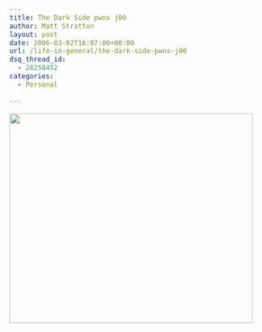 ```yaml
---
title: The Dark Side pwns j00
author: Matt Stratton
layout: post
date: 2006-03-02T16:07:00+00:00
url: /life-in-general/the-dark-side-pwns-j00
dsq_thread_id:
  - 28258452
categories:
  - Personal

---
```

<img src="https://students.cs.byu.edu/~neilself/owned.jpg" width="432" height="373" />